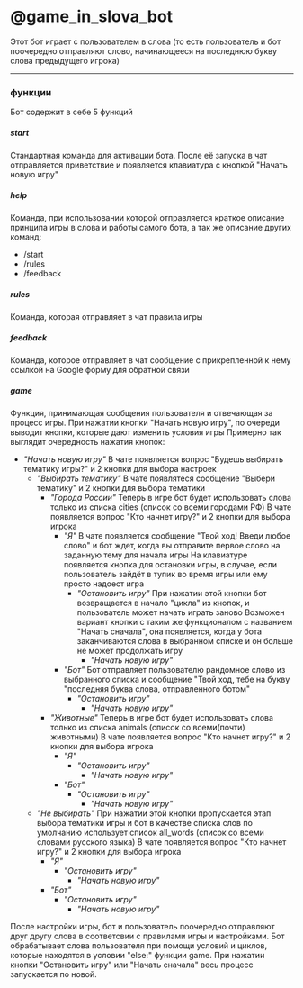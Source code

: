 # @game_in_slova_bot
Этот бот играет с пользователем в слова (то есть пользователь и бот поочередно отправляют слово, начинающееся на последнюю букву слова предыдущего игрока)
____
### функции
Бот содержит в себе 5 функций
##### start
Стандартная команда для активации бота. После её запуска в чат отправляется приветствие и появляется клавиатура с кнопкой "Начать новую игру"
##### help
Команда, при использовании которой отправляется краткое описание принципа игры в слова и работы самого бота, а так же описание других команд:
- /start
- /rules
- /feedback
##### rules
Команда, которая отправляет в чат правила игры
##### feedback
Команда, которое отправляет в чат сообщение с прикрепленной к нему ссылкой на Google форму для обратной связи
##### game
Функция, принимающая сообщения пользователя и отвечающая за процесс игры. При нажатии кнопки "Начать новую игру", по очереди выводит кнопки, которые дают изменить условия игры
Примерно так выглядит очередность нажатия кнопок:
- *"Начать новую игру"*
    В чате появляется вопрос "Будешь выбирать тематику игры?" и 2 кнопки для выбора настроек
    - *"Выбирать тематику"*
    В чате появлятеся сообщение "Выбери тематику" и 2 кнопки для выбора тематики
        - *"Города России"*
        Теперь в игре бот будет использовать слова только из списка cities (список со всеми городами РФ)
        В чате появляется вопрос "Кто начнет игру?" и 2 кнопки для выбора игрока
            - *"Я"*
            В чате появляется сообщение "Твой ход! Введи любое слово" и бот ждет, когда вы отправите первое слово на заданную тему для начала игры
            На клавиатуре появляется кнопка для остановки игры, в случае, если пользователь зайдёт в тупик во время игры или ему просто надоест игра
                - *"Остановить игру"*
                    При нажатии этой кнопки бот возвращается в начало "цикла" из кнопок, и пользователь может начать играть заново
                    Возможен вариант кнопки с таким же функционалом с названием "Начать сначала", она появляется, когда у бота заканчиваются слова в выбранном списке и он больше не может продолжать игру
                    - *"Начать новую игру"* 
            - *"Бот"*
            Бот отправляет пользователю рандомное слово из выбранного списка и сообщение "Твой ход, тебе на букву "последняя буква слова, отправленного ботом"
                - *"Остановить игру"*
                    - *"Начать новую игру"*    
        - *"Животные"*
        Теперь в игре бот будет использовать слова только из списка animals (список со всеми(почти) животными)
        В чате появляется вопрос "Кто начнет игру?" и 2 кнопки для выбора игрока
            - *"Я"*
                - *"Остановить игру"*
                    - *"Начать новую игру"* 
            - *"Бот"*
                - *"Остановить игру"*
                    - *"Начать новую игру"*  
    - *"Не выбирать"* 
    При нажатии этой кнопки пропускается этап выбора тематики игры и бот в качестве списка слов по умолчанию использует список all_words (список со всеми словами русского языка)
    В чате появляется вопрос "Кто начнет игру?" и 2 кнопки для выбора игрока
        - *"Я"*
            - *"Остановить игру"*
                - *"Начать новую игру"* 
        - *"Бот"*
            - *"Остановить игру"*
                - *"Начать новую игру"* 

После настройки игры, бот и пользователь поочередно отправляют друг другу слова в соответсвии с правилами игры и настройками. Бот обрабатывает слова пользователя при помощи условий и циклов, которые находятся в условии "else:" функции game. При нажатии кнопки "Остановить игру" или "Начать сначала" весь процесс запускается по новой. 
